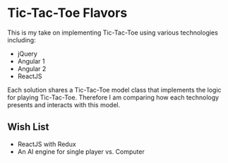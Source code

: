 # Tic-Tac-Toe Flavors

This is my take on implementing Tic-Tac-Toe using various technologies including:

* jQuery
* Angular 1
* Angular 2
* ReactJS

Each solution shares a Tic-Tac-Toe model class that implements the logic for playing Tic-Tac-Toe. Therefore I am comparing how each technology presents and interacts with this model.

## Wish List

* ReactJS with Redux
* An AI engine for single player vs. Computer
